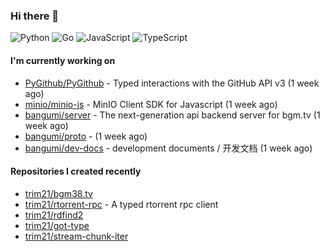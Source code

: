 ### Hi there 👋

![Python](https://img.shields.io/badge/python-3670A0?style=for-the-badge&logo=python&logoColor=ffdd54)
![Go](https://img.shields.io/badge/go-%2300ADD8.svg?style=for-the-badge&logo=go&logoColor=white)
![JavaScript](https://img.shields.io/badge/javascript-%23323330.svg?style=for-the-badge&logo=javascript&logoColor=%23F7DF1E)
![TypeScript](https://img.shields.io/badge/typescript-%23007ACC.svg?style=for-the-badge&logo=typescript&logoColor=white)

#### I'm currently working on

- [PyGithub/PyGithub](https://github.com/PyGithub/PyGithub) - Typed interactions with the GitHub API v3 (1 week ago)
- [minio/minio-js](https://github.com/minio/minio-js) - MinIO Client SDK for Javascript (1 week ago)
- [bangumi/server](https://github.com/bangumi/server) - The next-generation api backend server for bgm.tv (1 week ago)
- [bangumi/proto](https://github.com/bangumi/proto) -  (1 week ago)
- [bangumi/dev-docs](https://github.com/bangumi/dev-docs) - development documents / 开发文档 (1 week ago)

#### Repositories I created recently

- [trim21/bgm38.tv](https://github.com/trim21/bgm38.tv)
- [trim21/rtorrent-rpc](https://github.com/trim21/rtorrent-rpc) - A typed rtorrent rpc client
- [trim21/rdfind2](https://github.com/trim21/rdfind2)
- [trim21/got-type](https://github.com/trim21/got-type)
- [trim21/stream-chunk-iter](https://github.com/trim21/stream-chunk-iter)
